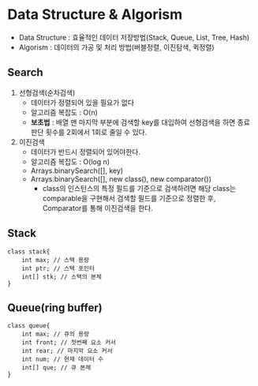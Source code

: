 # Data Structure & Algorism   
* Data Structure : 효율적인 데이터 저장방법(Stack, Queue, List, Tree, Hash)      
* Algorism : 데이터의 가공 및 처리 방법(버블정렬, 이진탐색, 퀵정렬)   

## Search   
1. 선형검색(순차검색)   
    - 데이터가 정렬되어 있을 필요가 없다   
    - 알고리즘 복잡도 : O(n)   
    - **보초법** : 배열 맨 마지막 부분에 검색할 key를 대입하여 선형검색을 하면 종료 판단 횟수를 2회에서 1회로 줄일 수 있다.   
2. 이진검색   
    - 데이터가 반드시 정렬되어 있어야한다.      
    - 알고리즘 복잡도 : O(log n)   
    - Arrays.binarySearch([], key)   
    - Arrays.binarySearch([], new class(), new comparator())   
        * class의 인스턴스의 특정 필드를 기준으로 검색하려면 해당 class는 comparable을 구현해서 검색할 필드를 기준으로 정렬한 후,
          Comparator를 통해 이진검색을 한다.   
          
## Stack   
```
class stack{
    int max; // 스택 용량
    int ptr; // 스택 포인터
    int[] stk; // 스택의 본체
}
```   
## Queue(ring buffer)   
```
class queue{
    int max; // 큐의 용량
    int front; // 첫번째 요소 커서
    int rear; // 마지막 요소 커서
    int num; // 현재 데이터 수
    int[] que; // 큐 본체
}
```   
